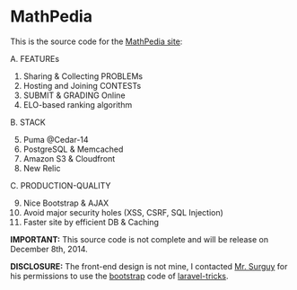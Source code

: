 # MathPedia

This is the source code for the [MathPedia site](http://www.mathpedia.vn/):

A. FEATUREs
1. Sharing & Collecting PROBLEMs
2. Hosting and Joining CONTESTs
3. SUBMIT & GRADING Online
4. ELO-based ranking algorithm

B. STACK

5. Puma @Cedar-14
6. PostgreSQL & Memcached
7. Amazon S3 & Cloudfront
8. New Relic

C. PRODUCTION-QUALITY

9. Nice Bootstrap & AJAX
10. Avoid major security holes (XSS, CSRF, SQL Injection)
11. Faster site by efficient DB & Caching


**IMPORTANT:** This source code is not complete and will be release on December 8th, 2014.

**DISCLOSURE:** The front-end design is not mine, I contacted [Mr. Surguy](https://twitter.com/msurguy) for his permissions to use the [bootstrap](http://getbootstrap.com/) code of [laravel-tricks](https://github.com/blackjack94/laravel-tricks/).